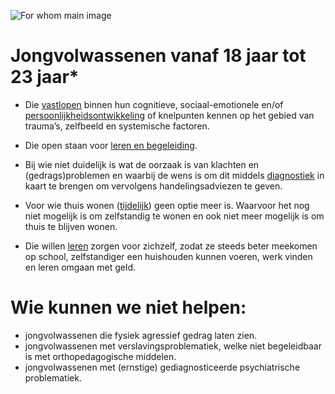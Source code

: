 
![For whom main image](/images/forWhom/main-image.jpg)

# Jongvolwassenen  vanaf 18 jaar tot 23 jaar*

- Die [vastlopen]() binnen hun cognitieve, sociaal-emotionele en/of [persoonlijkheidsontwikkeling]() of knelpunten kennen op het gebied van trauma’s, zelfbeeld en systemische factoren.

- Die open staan voor [leren en begeleiding]().

- Bij wie niet duidelijk is wat de oorzaak is van klachten en (gedrags)problemen en waarbij de wens is om dit middels [diagnostiek]() in kaart te brengen om vervolgens handelingsadviezen te geven.

- Voor wie thuis wonen ([tijdelijk]()) geen optie meer is.
Waarvoor het nog niet mogelijk is om zelfstandig te wonen en ook niet meer mogelijk is om thuis te blijven wonen.

- Die willen [leren]() zorgen voor zichzelf, zodat ze steeds beter meekomen op school, zelfstandiger een huishouden kunnen voeren, werk vinden en leren omgaan met geld.

# Wie kunnen we niet helpen:
- jongvolwassenen  die fysiek agressief gedrag laten zien.
- jongvolwassenen  met verslavingsproblematiek, welke niet begeleidbaar is met orthopedagogische middelen.
- jongvolwassenen  met (ernstige) gediagnosticeerde psychiatrische problematiek.

